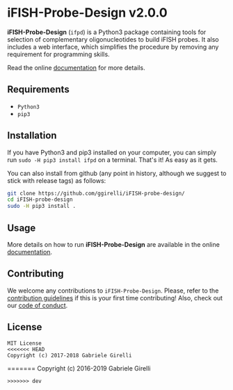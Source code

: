 # iFISH-Probe-Design v2.0.0

**iFISH-Probe-Design** (`ifpd`) is a Python3 package containing tools for selection of complementary oligonucleotides to build iFISH probes. It also includes a web interface, which simplifies the procedure by removing any requirement for programming skills.

Read the online [documentation](https://ggirelli.github.io/iFISH-Probe-Design/) for more details.

Requirements
---

* `Python3`
* `pip3`

Installation
---

If you have Python3 and pip3 installed on your computer, you can simply run `sudo -H pip3 install ifpd` on a terminal. That's it! As easy as it gets.

You can also install from github (any point in history, although we suggest to stick with release tags) as follows:

```bash
git clone https://github.com/ggirelli/iFISH-probe-design/
cd iFISH-probe-design
sudo -H pip3 install .
```

Usage
---

More details on how to run **iFISH-Probe-Design** are available in the online [documentation](https://ggirelli.github.io/iFISH-probe-design/usage).

Contributing
---

We welcome any contributions to `iFISH-Probe-Design`. Please, refer to the [contribution guidelines](https://ggirelli.github.io/iFISH-Probe-Design/contributing) if this is your first time contributing! Also, check out our [code of conduct](https://ggirelli.github.io/iFISH-Probe-Design/code_of_conduct).

License
---

```
MIT License
<<<<<<< HEAD
Copyright (c) 2017-2018 Gabriele Girelli
```
=======
Copyright (c) 2016-2019 Gabriele Girelli
```
>>>>>>> dev
